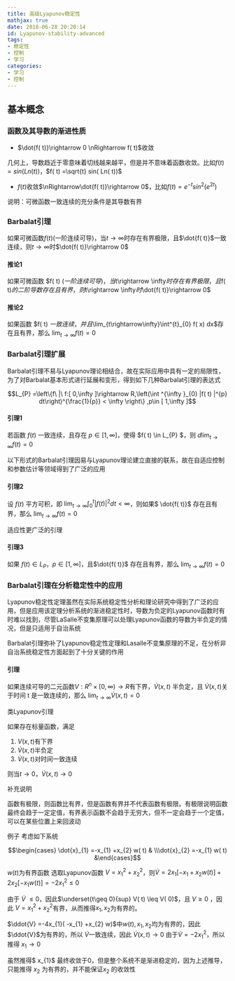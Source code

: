 ```yaml
---
title: 高级Lyapunov稳定性
mathjax: true
date: 2018-06-28 20:20:14
id: Lyapunov-stability-advanced
tags:
- 稳定性
- 控制
- 学习
categories:
- 学习
- 控制
---
```

## 基本概念

### 函数及其导数的渐进性质

- $\dot{f( t)}\rightarrow 0 \nRightarrow f( t)$收敛 

几何上，导数趋近于零意味着切线越来越平，但是并不意味着函数收敛。比如$f( t) =sin( Ln( t))$，$f( t) =\sqrt{t} sin( Ln( t))$

- $f( t)$收敛$\nRightarrow\dot{f( t)}\rightarrow 0$，比如$f( t) =e^{-t} sin^{2}\left( e^{2t}\right)$



说明：可微函数一致连续的充分条件是其导数有界

<!---more--->

### Barbalat引理

如果可微函数$f(t)$(一阶连续可导)，当$t\rightarrow\infty$时存在有界极限，且$\dot{f( t)}$一致连续，则$t\rightarrow\infty$时$\dot{f( t)}\rightarrow 0$

#### 推论1

如果可微函数 $f( t) $(一阶连续可导)，当$t\rightarrow \infty$时存在有界极限，且$f( t)$的二阶导数存在且有界，则$t\rightarrow \infty$时$\dot{f( t)}\rightarrow 0$

#### 推论2

如果函数 $f( t) $一致连续，并且$\lim_{t\rightarrow\infty}\int^{t}_{0} f( x) dx$存在且有界，那么 $\lim_{t\rightarrow \infty } f( t) =0$

### Barbalat引理扩展

Barbalat引理不易与Lyapunov理论相结合，故在实际应用中具有一定的局限性，为了对Barbalat基本形式进行延展和变形，得到如下几种Barbalat引理的表达式

$$L_{P} =\left\{f\ |\ f:[ 0,\infty ]\rightarrow R,\left(\int ^{\infty }_{0} |f( t) |^{p} dt\right)^{\frac{1}{p}} < \infty \right\} ,p\in [ 1,\infty ]$$

#### 引理1

若函数 $f( t)$ 一致连续，且存在 $p\in [ 1,\infty ]$，使得 $f( t) \in L_{P} $，则 $d\lim _{t\rightarrow \infty } f( t) =0$

以下形式的Barbalat引理因易与Lyapunov理论建立直接的联系，故在自适应控制和参数估计等领域得到了广泛的应用 

#### 引理2

设 $f(t)$ 平方可积，即 $\lim_{t\rightarrow \infty }\int ^{t}_{0} |f( t) |^{2} dt< \infty$，则如果$ \dot{f( t)}$ 存在且有界，那么 $\lim_{t\rightarrow \infty } f( t) =0$

适应性更广泛的引理 

#### 引理3

如果 $f( t) \in L_{P}，p\in [ 1,\infty ]$，且$\dot{f( t)}$ 存在且有界，那么 $\lim _{t\rightarrow \infty } f( t) =0$

### Barbalat引理在分析稳定性中的应用

Lyapunov稳定性定理虽然在实际系统稳定性分析和理论研究中得到了广泛的应用，但是应用该定理分析系统的渐进稳定性时，导数为负定的Lyapunov函数时有时难以找到，尽管LaSalle不变集原理可以处理Lyapunov函数的导数为半负定的情况，但是只适用于自治系统 

Barbalat引理弥补了Lyapunov稳定性定理和Lasalle不变集原理的不足，在分析非自治系统稳定性方面起到了十分关键的作用

#### 引理

如果连续可导的二元函数$V:R^{n} \times [ 0,\infty )\rightarrow R$有下界，$\dot{V}( x,t)$ 半负定，且 $\dot{V}( x,t)$关于时间 t 是一致连续的，那么 $\lim_{t\rightarrow \infty }\dot{V}( x,t) =0$

类Lyapunov引理

如果存在标量函数，满足 
1. $V(x,t)$有下界 
2. $\dot{V}(x,t)$半负定 
3. $\dot{V}(x,t)$对时间一致连续

则当$t\rightarrow 0$，$\dot{V}( x,t)\rightarrow 0$

补充说明

函数有极限，则函数比有界，但是函数有界并不代表函数有极限。有极限说明函数最终会趋于一定定值，有界表示函数不会趋于无穷大，但不一定会趋于一个定值，可以在某些位置上来回波动

例子
考虑如下系统

$$\begin{cases} \dot{x}_{1} =-x_{1} +x_{2} w( t) & \\\dot{x}_{2} =-x_{1} w( t) &\end{cases}$$

$w( t)$为有界函数
选取Lyapunov函数 $V=x^{2}_{1} +x^{2}_{2}$，则$\dot{V} =2x_{1}[ -x_{1} +x_{2} w( t)] +2x_{2}[ -x_{1} w( t)]=-2x^{2}_{1}\leq 0$

由于 $\dot{V} \ \leq 0$，因此$\underset{t\geq 0}{sup} V( t) \leq V( 0)$，且 $V\geq 0$ ，因此 $V=x^{2}_{1} +x^{2}_{2}$有界，从而推得$x_{1} ,x_{2}$为有界的。

$\ddot{V} =-4x_{1}( -x_{1} +x_{2} w)$中$w( t), x_{1}, x_{2}$均为有界的，因此$\ddot{V}$为有界的，所以 $\dot{V}$一致连续，因此 $\dot{V}( x,t)\rightarrow 0$
由于$\dot{V} =-2x^{2}_{1}$，所以推得 $x_{1}\rightarrow0$

虽然推得$ x_{1}$ 最终收敛于0，但是整个系统不是渐进稳定的，因为上述推导，只能推得 $x_{2}$ 为有界的，并不能保证$x_{2}$ 的收敛性
